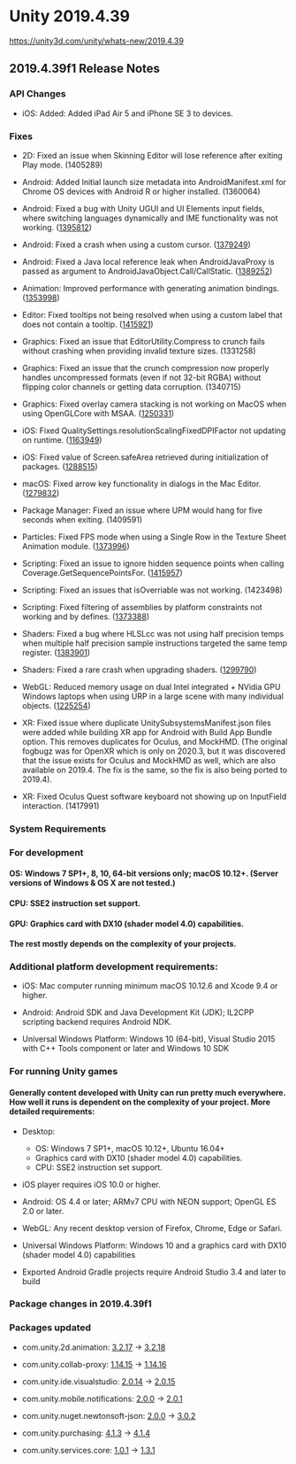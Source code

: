 # Unity 2019.4.39
https://unity3d.com/unity/whats-new/2019.4.39

## 2019.4.39f1 Release Notes


### API Changes
<ul>
<li>iOS: Added: Added iPad Air 5 and iPhone SE 3 to devices.</li>
</ul>

### Fixes
<ul>
<li><p>2D: Fixed an issue when Skinning Editor will lose reference after exiting Play mode. (1405289)</p></li>
<li><p>Android: Added Initial launch size metadata into AndroidManifest.xml for Chrome OS devices with Android R or higher installed. (1360064)</p></li>
<li><p>Android: Fixed a bug with Unity UGUI and UI Elements input fields, where switching languages dynamically and IME functionality was not working. (<a href="https://issuetracker.unity3d.com/issues/android-bluetooth-keyboard-can-only-type-in-english-when-keyboard-language-is-changed-to-any-other-language">1395812</a>)</p></li>
<li><p>Android: Fixed a crash when using a custom cursor. (<a href="https://issuetracker.unity3d.com/issues/android-crash-with-signal-6-when-read-slash-write-is-enabled-in-texture-import-settings-and-texture-type-set-to-default-or-cursor">1379249</a>)</p></li>
<li><p>Android: Fixed a Java local reference leak when AndroidJavaProxy is passed as argument to AndroidJavaObject.Call/CallStatic. (<a href="https://issuetracker.unity3d.com/issues/android-app-crashes-with-androidruntime-and-local-reference-table-overflow-errors-when-creating-512-androidjavaclass-objects">1389252</a>)</p></li>
<li><p>Animation: Improved performance with generating animation bindings. (<a href="https://issuetracker.unity3d.com/issues/significant-impact-on-performance-when-using-animator-override-controller">1353998</a>)</p></li>
<li><p>Editor: Fixed tooltips not being resolved when using a custom label that does not contain a tooltip. (<a href="https://issuetracker.unity3d.com/issues/tooltips-are-not-shown-when-hovering-over-name-of-the-value-in-the-inspector">1415921</a>)</p></li>
<li><p>Graphics: Fixed an issue that EditorUtility.Compress to crunch fails without crashing when providing invalid texture sizes. (1331258)</p></li>
<li><p>Graphics: Fixed an issue that the crunch compression now properly handles uncompressed formats (even if not 32-bit RGBA) without flipping color channels or getting data corruption. (1340715)</p></li>
<li><p>Graphics: Fixed overlay camera stacking is not working on MacOS when using OpenGLCore with MSAA. (<a href="https://issuetracker.unity3d.com/issues/macos-overlay-camera-stacking-is-not-working-when-using-openglcore">1250331</a>)</p></li>
<li><p>iOS: Fixed QualitySettings.resolutionScalingFixedDPIFactor not updating on runtime. (<a href="https://issuetracker.unity3d.com/issues/ios-qualitysettings-dot-resolutionscalingfixeddpifactor-does-not-update-in-realtime">1163949</a>)</p></li>
<li><p>iOS: Fixed value of Screen.safeArea retrieved during initialization of packages. (<a href="https://issuetracker.unity3d.com/issues/ios-wrong-screen-dot-safearea-values-are-retrieved-when-the-xrloader-is-initialized-and-device-with-a-notch-is-used">1288515</a>)</p></li>
<li><p>macOS: Fixed arrow key functionality in dialogs in the Mac Editor. (<a href="https://issuetracker.unity3d.com/issues/macos-text-caret-position-cannot-be-moved-via-arrow-keys-in-the-build-project-pop-up-window">1279832</a>)</p></li>
<li><p>Package Manager: Fixed an issue where UPM would hang for five seconds when exiting. (1409591)</p></li>
<li><p>Particles: Fixed FPS mode when using a Single Row in the Texture Sheet Animation module. (<a href="https://issuetracker.unity3d.com/issues/particles-are-played-at-the-wrong-fps-when-the-particles-texture-sheet-animation-is-set-to-single-row">1373996</a>)</p></li>
<li><p>Scripting: Fixed an issue to ignore hidden sequence points when calling Coverage.GetSequencePointsFor. (<a href="https://issuetracker.unity3d.com/issues/0xfeefee-sequence-point-line-causes-editor-to-stuck">1415957</a>)</p></li>
<li><p>Scripting: Fixed an issues that isOverriable was not working. (1423498)</p></li>
<li><p>Scripting: Fixed filtering of assemblies by platform constraints not working and by defines. (<a href="https://issuetracker.unity3d.com/issues/found-plugins-with-same-names-error-is-thrown-for-the-microsoft-extensions-logging-package-when-building-on-android-platform">1373388</a>)</p></li>
<li><p>Shaders: Fixed a bug where HLSLcc was not using half precision temps when multiple half precision sample instructions targeted the same temp register. (<a href="https://issuetracker.unity3d.com/issues/fp32-is-used-for-a-temporary-when-compiling-a-shader-for-gles-or-vulkan">1383901</a>)</p></li>
<li><p>Shaders: Fixed a rare crash when upgrading shaders. (<a href="https://issuetracker.unity3d.com/issues/editor-crashes-on-upgradeoldshadersyntax-when-shaders-are-being-upgraded-during-importing-process">1299790</a>)</p></li>
<li><p>WebGL: Reduced memory usage on dual Intel integrated + NVidia GPU Windows laptops when using URP in a large scene with many individual objects. (<a href="https://issuetracker.unity3d.com/issues/webgl-urp-large-memory-allocations-on-builds-when-many-objects-are-visible-in-the-viewport-while-using-integrated-gpu">1225254</a>)</p></li>
<li><p>XR: Fixed issue where duplicate UnitySubsystemsManifest.json files were added while building XR app for Android with Build App Bundle option. This removes duplicates for Oculus, and MockHMD. (The original fogbugz was for OpenXR which is only on 2020.3, but it was discovered that the issue exists for Oculus and MockHMD as well, which are also available on 2019.4. The fix is the same, so the fix is also being ported to 2019.4).</p></li>
<li><p>XR: Fixed Oculus Quest software keyboard not showing up on InputField interaction. (1417991)</p></li>
</ul>

### System Requirements

### For development

#### OS: Windows 7 SP1+, 8, 10, 64-bit versions only; macOS 10.12+. (Server versions of Windows & OS X are not tested.)

#### CPU: SSE2 instruction set support.

#### GPU: Graphics card with DX10 (shader model 4.0) capabilities.

#### The rest mostly depends on the complexity of your projects.

### Additional platform development requirements:
<ul>
<li><p>iOS: Mac computer running minimum macOS 10.12.6 and Xcode 9.4 or higher.</p></li>
<li><p>Android: Android SDK and Java Development Kit (JDK); IL2CPP scripting backend requires Android NDK.</p></li>
<li><p>Universal Windows Platform: Windows 10 (64-bit), Visual Studio 2015 with C++ Tools component or later and Windows 10 SDK</p></li>
</ul>

### For running Unity games

#### Generally content developed with Unity can run pretty much everywhere. How well it runs is dependent on the complexity of your project. More detailed requirements:
<ul>
<li><p>Desktop:</p> 
<ul>
<li>OS: Windows 7 SP1+, macOS 10.12+, Ubuntu 16.04+</li>
<li>Graphics card with DX10 (shader model 4.0) capabilities.</li>
<li>CPU: SSE2 instruction set support.</li>
</ul></li>
<li><p>iOS player requires iOS 10.0 or higher.</p></li>
<li><p>Android: OS 4.4 or later; ARMv7 CPU with NEON support; OpenGL ES 2.0 or later.</p></li>
<li><p>WebGL: Any recent desktop version of Firefox, Chrome, Edge or Safari.</p></li>
<li><p>Universal Windows Platform: Windows 10 and a graphics card with DX10 (shader model 4.0) capabilities</p></li>
<li><p>Exported Android Gradle projects require Android Studio 3.4 and later to build</p></li>
</ul>

### Package changes in 2019.4.39f1

### Packages updated
<ul>
<li><p>com.unity.2d.animation: <a href="https://docs.unity3d.com/Packages/com.unity.2d.animation@3.2//changelog/CHANGELOG.html">3.2.17</a> → <a href="https://docs.unity3d.com/Packages/com.unity.2d.animation@3.2//changelog/CHANGELOG.html">3.2.18</a></p></li>
<li><p>com.unity.collab-proxy: <a href="https://docs.unity3d.com/Packages/com.unity.collab-proxy@1.14//changelog/CHANGELOG.html">1.14.15</a> → <a href="https://docs.unity3d.com/Packages/com.unity.collab-proxy@1.14//changelog/CHANGELOG.html">1.14.16</a></p></li>
<li><p>com.unity.ide.visualstudio: <a href="https://docs.unity3d.com/Packages/com.unity.ide.visualstudio@2.0//changelog/CHANGELOG.html">2.0.14</a> → <a href="https://docs.unity3d.com/Packages/com.unity.ide.visualstudio@2.0//changelog/CHANGELOG.html">2.0.15</a></p></li>
<li><p>com.unity.mobile.notifications: <a href="https://docs.unity3d.com/Packages/com.unity.mobile.notifications@2.0//changelog/CHANGELOG.html">2.0.0</a> → <a href="https://docs.unity3d.com/Packages/com.unity.mobile.notifications@2.0//changelog/CHANGELOG.html">2.0.1</a></p></li>
<li><p>com.unity.nuget.newtonsoft-json: <a href="https://docs.unity3d.com/Packages/com.unity.nuget.newtonsoft-json@2.0//changelog/CHANGELOG.html">2.0.0</a> → <a href="https://docs.unity3d.com/Packages/com.unity.nuget.newtonsoft-json@3.0//changelog/CHANGELOG.html">3.0.2</a></p></li>
<li><p>com.unity.purchasing: <a href="https://docs.unity3d.com/Packages/com.unity.purchasing@4.1//changelog/CHANGELOG.html">4.1.3</a> → <a href="https://docs.unity3d.com/Packages/com.unity.purchasing@4.1//changelog/CHANGELOG.html">4.1.4</a></p></li>
<li><p>com.unity.services.core: <a href="https://docs.unity3d.com/Packages/com.unity.services.core@1.0//changelog/CHANGELOG.html">1.0.1</a> → <a href="https://docs.unity3d.com/Packages/com.unity.services.core@1.3//changelog/CHANGELOG.html">1.3.1</a></p></li>
</ul>
